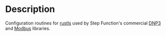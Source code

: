 # Description

Configuration routines for [rustls](https://github.com/rustls/rustls) used by Step Function's commercial [DNP3](https://github.com/stepfunc/dnp3)
and [Modbus](https://github.com/stepfunc/rodbus) libraries.